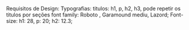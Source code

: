 Requisitos de Design:
Typografias: 
titulos: h1, p, h2, h3, pode repetir os titulos por seções
font family: Roboto , Garamound mediu, Lazord;
Font-size: h1: 28, p: 20;  h2: 12.3;